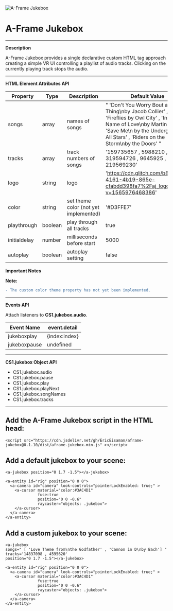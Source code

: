 ![A-Frame Jukebox](https://cdn.glitch.com/b88fe5ca-4161-4b19-865e-cfabdd398fa7%2Fa-jukebox.gif?v=1565990879454)

# A-Frame Jukebox
____
**Description**

A-Frame Jukebox provides a single declarative custom HTML tag approach creating a simple VR UI controlling a playlist of audio tracks. Clicking on the currently playing track stops the audio.
____

**HTML Element Attributes API**

|Property|Type|Description|Default Value| 
|---|---|---|---|
|songs|array|names of songs|" 'Don\'t You Worry Bout a Thing\nby Jacob Collier' , 'Fireflies by Owl City' , 'In the Name of Love\nby Martin Garrix' , 'Save Me\n by the Underground All Stars' , 'Riders on the Storm\nby the Doors' "|
|tracks|array|track numbers of songs|'159735657 , 5988210 , 319594726 , 9645925 , 219569230'|
|logo|string|logo|'https://cdn.glitch.com/b88fe5ca-4161-4b19-865e-cfabdd398fa7%2Faj_logo.png?v=1565976468386'|
|color|string|set theme color (not yet implemented)|'#D3FFE7'|
|playthrough|boolean|play through all tracks|true|
|initialdelay|number|milliseconds before start|5000|
|autoplay|boolean|autoplay setting|false|



**Important Notes**

**Note:**
```diff
- The custom color theme property has not yet been implemented.
```
____

**Events API**

Attach listeners to **CS1.jukebox.audio**.

|Event Name|event.detail| 
|----|----|
|jukeboxplay|{index:index}|
|jukeboxpause|undefined|

___


**CS1.jukebox Object API**

- CS1.jukebox.audio
- CS1.jukebox.pause
- CS1.jukebox.play
- CS1.jukebox.playNext
- CS1.jukebox.songNames
- CS1.jukebox.tracks

___


## Add the A-Frame Jukebox script in the HTML head:
```
<script src="https://cdn.jsdelivr.net/gh/EricEisaman/aframe-jukebox@0.1.10/dist/aframe-jukebox.min.js" ></script>

```

## Add a default jukebox to your scene:
```
<a-jukebox position="0 1.7 -1.5"></a-jukebox>        
        
<a-entity id="rig" position="0 0 0">
  <a-camera id="camera" look-controls="pointerLockEnabled: true;" >
    <a-cursor material="color:#3AC4D1" 
              fuse:true
              position="0 0 -0.6"
              raycaster="objects: .jukebox">
    </a-cursor>
  </a-camera>
</a-entity> 

```

## Add a custom jukebox to your scene:
```
<a-jukebox 
songs=" [ 'Love Theme from\nthe Godfather' , 'Cannon in D\nby Bach'] "
tracks='14837098 , 4595620'
position="0 1.7 -1.5"></a-jukebox>        
        
<a-entity id="rig" position="0 0 0">
  <a-camera id="camera" look-controls="pointerLockEnabled: true;" >
    <a-cursor material="color:#3AC4D1" 
              fuse:true
              position="0 0 -0.6"
              raycaster="objects: .jukebox">
    </a-cursor>
  </a-camera>
</a-entity> 

```
